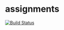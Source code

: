 # assignments
[![Build Status](https://travis-ci.org/SergeevED/assignments.svg?branch=hw03)](https://travis-ci.org/SergeevED/assignments)